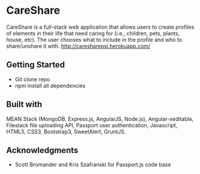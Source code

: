# CareShare
CareShare is a full-stack web application that allows users to create profiles of elements in their life that need caring for (i.e., children, pets, plants, house, etc). The user chooses what to include in the profile and who to share/unshare it with.
http://caresharepsi.herokuapp.com/

## Getting Started
- Git clone repo
- npm install all dependencies

## Built with
MEAN Stack (MongoDB, Express.js, AngularJS, Node.js), Angular-xeditable, Filestack file uploading API, Passport user authentication, Javascript, HTML5, CSS3, Bootstrap3, SweetAlert, GruntJS.

## Acknowledgments
* Scott Bromander and Kris Szafranski for Passport.js code base
